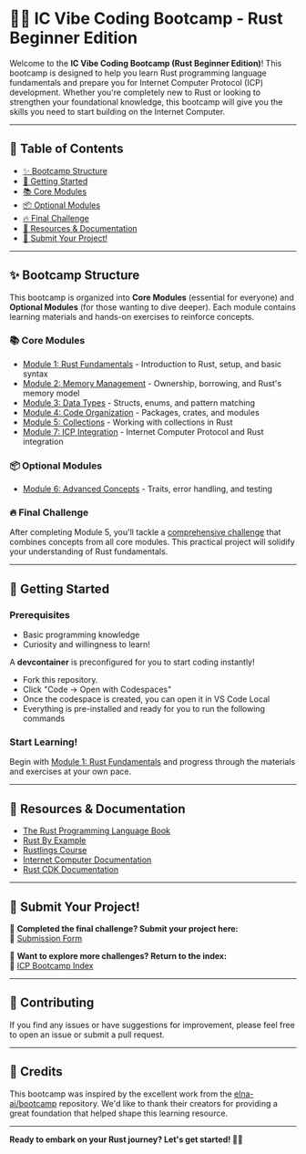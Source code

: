 # 🦀🔥 IC Vibe Coding Bootcamp - Rust Beginner Edition

Welcome to the **IC Vibe Coding Bootcamp (Rust Beginner Edition)**! This bootcamp is designed to help you learn Rust programming language fundamentals and prepare you for Internet Computer Protocol (ICP) development. Whether you're completely new to Rust or looking to strengthen your foundational knowledge, this bootcamp will give you the skills you need to start building on the Internet Computer.

---

## 📜 Table of Contents

- [✨ Bootcamp Structure](#-bootcamp-structure)
- [🚀 Getting Started](#-getting-started)
- [📚 Core Modules](#-core-modules)
- [📦 Optional Modules](#-optional-modules)
- [🔥 Final Challenge](#-final-challenge)
- [🧰 Resources & Documentation](#-resources--documentation)
- [📩 Submit Your Project!](#-submit-your-project)

---

## ✨ Bootcamp Structure

This bootcamp is organized into **Core Modules** (essential for everyone) and **Optional Modules** (for those wanting to dive deeper). Each module contains learning materials and hands-on exercises to reinforce concepts.

### 📚 Core Modules

- [Module 1: Rust Fundamentals](module1-fundamentals/README.md) - Introduction to Rust, setup, and basic syntax
- [Module 2: Memory Management](module2-memory-management/README.md) - Ownership, borrowing, and Rust's memory model
- [Module 3: Data Types](module3-data-types/README.md) - Structs, enums, and pattern matching
- [Module 4: Code Organization](module4-code-organization/README.md) - Packages, crates, and modules
- [Module 5: Collections](module5-collections/README.md) - Working with collections in Rust
- [Module 7: ICP Integration](module7-icp-integration/README.md) - Internet Computer Protocol and Rust integration

### 📦 Optional Modules

- [Module 6: Advanced Concepts](module6-advanced-concepts/README.md) - Traits, error handling, and testing

### 🔥 Final Challenge

After completing Module 5, you'll tackle a [comprehensive challenge](module5-collections/exercises/final_challenge/README.md) that combines concepts from all core modules. This practical project will solidify your understanding of Rust fundamentals.

---

## 🚀 Getting Started

### Prerequisites

- Basic programming knowledge
- Curiosity and willingness to learn!

A **devcontainer** is preconfigured for you to start coding instantly!

- Fork this repository.
- Click "Code → Open with Codespaces"
- Once the codespace is created, you can open it in VS Code Local
- Everything is pre-installed and ready for you to run the following commands

### Start Learning!

Begin with [Module 1: Rust Fundamentals](module1-fundamentals/README.md) and progress through the materials and exercises at your own pace.

---

## 🧰 Resources & Documentation

- [The Rust Programming Language Book](https://doc.rust-lang.org/book/)
- [Rust By Example](https://doc.rust-lang.org/rust-by-example/)
- [Rustlings Course](https://github.com/rust-lang/rustlings/)
- [Internet Computer Documentation](https://internetcomputer.org/docs/)
- [Rust CDK Documentation](https://internetcomputer.org/docs/current/developer-docs/build/cdks/rust-cdk/)

---

## 📩 Submit Your Project!

🎯 **Completed the final challenge? Submit your project here:**  
📢 [Submission Form](https://github.com/pt-icp-hub/ICP-Bootcamp-Vibe-Coding-Index/issues/new?assignees=&labels=submission&template=submission.md&title=Rust+Beginner+Bootcamp+Submission)

📌 **Want to explore more challenges? Return to the index:**  
🔗 [ICP Bootcamp Index](https://github.com/pt-icp-hub/ICP-Bootcamp-Vibe-Coding-Index)

---

## 🤝 Contributing

If you find any issues or have suggestions for improvement, please feel free to open an issue or submit a pull request.

---

## 🙏 Credits

This bootcamp was inspired by the excellent work from the [elna-ai/bootcamp](https://github.com/elna-ai/bootcamp) repository. We'd like to thank their creators for providing a great foundation that helped shape this learning resource.

---

**Ready to embark on your Rust journey? Let's get started! 🚀🦀**
